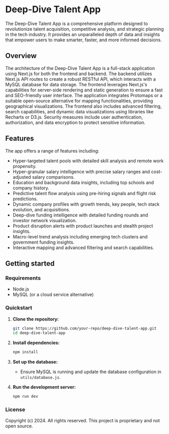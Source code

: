 # Deep-Dive Talent App

The Deep-Dive Talent App is a comprehensive platform designed to revolutionize talent acquisition, competitive analysis, and strategic planning in the tech industry. It provides an unparalleled depth of data and insights that empower users to make smarter, faster, and more informed decisions.

## Overview

The architecture of the Deep-Dive Talent App is a full-stack application using Next.js for both the frontend and backend. The backend utilizes Next.js API routes to create a robust RESTful API, which interacts with a MySQL database for data storage. The frontend leverages Next.js's capabilities for server-side rendering and static generation to ensure a fast and SEO-friendly user interface. The application integrates Protomaps or a suitable open-source alternative for mapping functionalities, providing geographical visualizations. The frontend also includes advanced filtering, search capabilities, and dynamic data visualizations using libraries like Recharts or D3.js. Security measures include user authentication, authorization, and data encryption to protect sensitive information.

## Features

The app offers a range of features including:
- Hyper-targeted talent pools with detailed skill analysis and remote work propensity.
- Hyper-granular salary intelligence with precise salary ranges and cost-adjusted salary comparisons.
- Education and background data insights, including top schools and company history.
- Predictive talent flow analysis using pre-hiring signals and flight risk predictions.
- Dynamic company profiles with growth trends, key people, tech stack evolution, and acquisitions.
- Deep-dive funding intelligence with detailed funding rounds and investor network visualization.
- Product disruption alerts with product launches and stealth project insights.
- Macro-level trend analysis including emerging tech clusters and government funding insights.
- Interactive mapping and advanced filtering and search capabilities.

## Getting started

### Requirements

- Node.js
- MySQL (or a cloud service alternative)

### Quickstart

1. **Clone the repository:**
   ```bash
   git clone https://github.com/your-repo/deep-dive-talent-app.git
   cd deep-dive-talent-app
   ```

2. **Install dependencies:**
   ```bash
   npm install
   ```

3. **Set up the database:**
   - Ensure MySQL is running and update the database configuration in `utils/database.js`.

4. **Run the development server:**
   ```bash
   npm run dev
   ```

### License

Copyright (c) 2024. All rights reserved. This project is proprietary and not open source.
